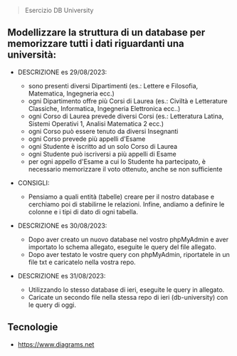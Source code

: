> Esercizio DB University

## Modellizzare la struttura di un database per memorizzare tutti i dati riguardanti una università:

- DESCRIZIONE es 29/08/2023:
  - sono presenti diversi Dipartimenti (es.: Lettere e Filosofia, Matematica, Ingegneria ecc.)
  - ogni Dipartimento offre più Corsi di Laurea (es.: Civiltà e Letterature Classiche, Informatica, Ingegneria Elettronica ecc..)
  - ogni Corso di Laurea prevede diversi Corsi (es.: Letteratura Latina, Sistemi Operativi 1, Analisi Matematica 2 ecc.)
  - ogni Corso può essere tenuto da diversi Insegnanti
  - ogni Corso prevede più appelli d'Esame
  - ogni Studente è iscritto ad un solo Corso di Laurea
  - ogni Studente può iscriversi a più appelli di Esame
  - per ogni appello d'Esame a cui lo Studente ha partecipato, è necessario memorizzare il voto ottenuto, anche se non sufficiente

- CONSIGLI:
  - Pensiamo a quali entità (tabelle) creare per il nostro database e cerchiamo poi di stabilirne le relazioni. Infine, andiamo a definire le colonne e i tipi di dato di ogni tabella.

- DESCRIZIONE es 30/08/2023:
  - Dopo aver creato un nuovo database nel vostro phpMyAdmin e aver importato lo schema allegato, eseguite le query del file allegato.
  - Dopo aver testato le vostre query con phpMyAdmin, riportatele in un file txt e caricatelo nella vostra repo.

- DESCRIZIONE es 31/08/2023:
  - Utilizzando lo stesso database di ieri, eseguite le query in allegato.
  - Caricate un secondo file nella stessa repo di ieri (db-university) con le query di oggi.

## Tecnologie

- https://www.diagrams.net